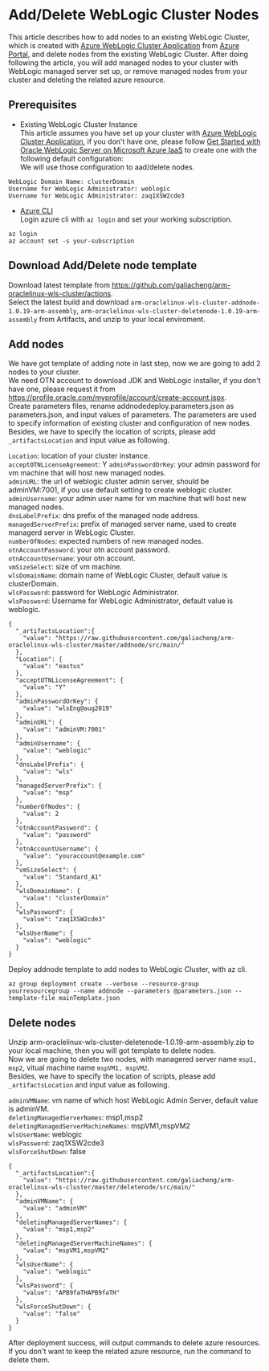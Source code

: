 
# Add/Delete WebLogic Cluster Nodes

This article describes how to add nodes to an existing WebLogic Cluster, which is created with [Azure WebLogic Cluster Application](https://portal.azure.com/#create/oracle.20191007-arm-oraclelinux-wls-cluster20191007-arm-oraclelinux-wls-cluster) from [Azure Portal](https://ms.portal.azure.com/), and delete nodes from the existing WebLogic Cluster. After doing following the article, you will add managed nodes to your cluster with WebLogic managed server set up, or remove managed nodes from your cluster and deleting the related azure resource.

## Prerequisites  

* Existing WebLogic Cluster Instance  
This article assumes you have set up your cluster with [Azure WebLogic Cluster Application](https://portal.azure.com/#create/oracle.20191007-arm-oraclelinux-wls-cluster20191007-arm-oraclelinux-wls-cluster), if you don't have one, please follow [Get Started with Oracle WebLogic Server on Microsoft Azure IaaS](https://docs.oracle.com/en/middleware/fusion-middleware/weblogic-server/12.2.1.4/wlazu/get-started-oracle-weblogic-server-microsoft-azure-iaas.html#GUID-E0B24A45-F496-4509-858E-103F5EBF67A7) to create one with the following default configuration:  
We will use those configuration to aad/delete nodes.  

```
WebLogic Domain Name: clusterDomain
Username for WebLogic Administrator: weblogic
Username for WebLogic Administrator: zaq1XSW2cde3
```

* [Azure CLI](https://docs.microsoft.com/en-us/cli/azure/get-started-with-azure-cli?view=azure-cli-latest)  
Login azure cli with `az login` and set your working subscription.  

```
az login
az account set -s your-subscription
```

## Download Add/Delete node template  

Download latest template from https://github.com/galiacheng/arm-oraclelinux-wls-cluster/actions.  
Select the latest build and download `arm-oraclelinux-wls-cluster-addnode-1.0.19-arm-assembly`, `arm-oraclelinux-wls-cluster-deletenode-1.0.19-arm-assembly` from Artifacts, and unzip to your local enviroment.  

## Add nodes  

We have got template of adding note in last step, now we are going to add 2 nodes to your cluster.  
We need OTN account to download JDK and WebLogic installer, if you don't have one, please request it from https://profile.oracle.com/myprofile/account/create-account.jspx.  
Create parameters files, rename addnodedeploy.parameters.json as parameters.json, and input values of parameters. The parameters are used to specify information of existing cluster and configuration of new nodes.  
Besides, we have to specify the location of scripts, please add `_artifactsLocation` and input value as following.  

`Location`: location of your cluster instance.  
`acceptOTNLicenseAgreement`: Y
`adminPasswordOrKey`: your admin password for vm machine that will host new managed nodes.  
`adminURL`: the url of weblogic cluster admin server, should be adminVM:7001, if you use default setting to create weblogic cluster.  
`adminUsername`: your admin user name for vm machine that will host new managed nodes.  
`dnsLabelPrefix`: dns prefix of the managed node address.  
`managedServerPrefix`: prefix of managed server name, used to create managerd server in WebLogic Cluster.  
`numberOfNodes`: expected numbers of new managed nodes.  
`otnAccountPassword`: your otn account password.  
`otnAccountUsername`: your otn account.  
`vmSizeSelect`: size of vm machine.  
`wlsDomainName`: domain name of WebLogic Cluster, default value is clusterDomain.  
`wlsPassword`: password for WebLogic Administrator.  
`wlsPassword`: Username for WebLogic Administrator, default value is weblogic.  

```
{
  "_artifactsLocation":{
	"value": "https://raw.githubusercontent.com/galiacheng/arm-oraclelinux-wls-cluster/master/addnode/src/main/"
  },
  "Location": {
    "value": "eastus"
  },
  "acceptOTNLicenseAgreement": {
    "value": "Y"
  },
  "adminPasswordOrKey": {
    "value": "wlsEng@aug2019"
  },
  "adminURL": {
    "value": "adminVM:7001"
  },
  "adminUsername": {
    "value": "weblogic"
  },
  "dnsLabelPrefix": {
    "value": "wls"
  },
  "managedServerPrefix": {
    "value": "msp"
  },
  "numberOfNodes": {
    "value": 2
  },
  "otnAccountPassword": {
    "value": "password"
  },
  "otnAccountUsername": {
    "value": "youraccount@example.com"
  },
  "vmSizeSelect": {
    "value": "Standard_A1"
  },
  "wlsDomainName": {
    "value": "clusterDomain"
  },
  "wlsPassword": {
    "value": "zaq1XSW2cde3"
  },
  "wlsUserName": {
    "value": "weblogic"
  }
}
```

Deploy addnode template to add nodes to WebLogic Cluster, with az cli.  
```
az group deployment create --verbose --resource-group yourresourcegroup --name addnode --parameters @parameters.json --template-file mainTemplate.json
```

## Delete nodes

Unzip arm-oraclelinux-wls-cluster-deletenode-1.0.19-arm-assembly.zip to your local machine, then you will got template to delete nodes.  
Now we are going to delete two nodes, with managered server name `msp1, msp2`, vitual machine name `mspVM1, mspVM2`.  
Besides, we have to specify the location of scripts, please add `_artifactsLocation` and input value as following. 

`adminVMName`: vm name of which host WebLogic Admin Server, default value is adminVM.  
`deletingManagedServerNames`: msp1,msp2  
`deletingManagedServerMachineNames`: mspVM1,mspVM2  
`wlsUserName`: weblogic  
`wlsPassword`: zaq1XSW2cde3  
`wlsForceShutDown`: false  

```
{
  "_artifactsLocation":{
	"value": "https://raw.githubusercontent.com/galiacheng/arm-oraclelinux-wls-cluster/master/deletenode/src/main/"
  },
  "adminVMName": {
    "value": "adminVM"
  },
  "deletingManagedServerNames": {
    "value": "msp1,msp2"
  },
  "deletingManagedServerMachineNames": {
    "value": "mspVM1,mspVM2"
  },
  "wlsUserName": {
    "value": "weblogic"
  },
  "wlsPassword": {
    "value": "APB9faTHAPB9faTH"
  },
  "wlsForceShutDown": {
    "value": "false"
  }
}
```

After deployment success, will output commands to delete azure resources.  
If you don't want to keep the related azure resource, run the command to delete them.  






